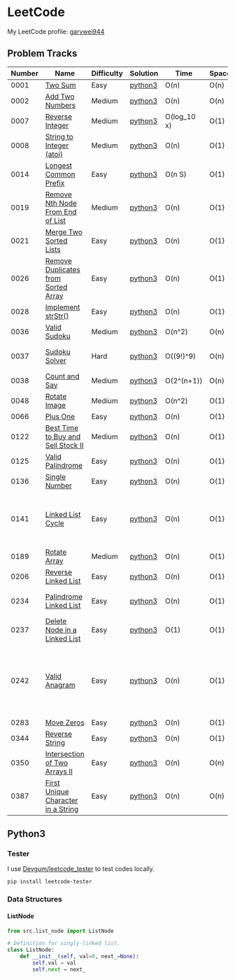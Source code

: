 # LeetCode

My LeetCode profile: [garywei944](https://leetcode.com/garywei944/)

## Problem Tracks

| Number | Name                                                                                                      | Difficulty | Solution                  | Time        | Space | Notes                                                                                                     |
|--------|-----------------------------------------------------------------------------------------------------------|------------|---------------------------|-------------|-------|-----------------------------------------------------------------------------------------------------------|
| 0001   | [Two Sum](https://leetcode.com/problems/two-sum/)                                                         | Easy       | [python3](python/0001.py) | O(n)        | O(n)  | Hash Function                                                                                             |
| 0002   | [Add Two Numbers](https://leetcode.com/problems/add-two-numbers/)                                         | Medium     | [python3](python/0002.py) | O(n)        | O(n)  |                                                                                                           |
| 0007   | [Reverse Integer](https://leetcode.com/problems/reverse-integer/)                                         | Medium     | [python3](python/0007.py) | O(log_10 x) | O(1)  |                                                                                                           |
| 0008   | [String to Integer (atoi)](https://leetcode.com/problems/string-to-integer-atoi/)                         | Medium     | [python3](python/0008.py) | O(n)        | O(1)  | Regex                                                                                                     |
| 0014   | [Longest Common Prefix](https://leetcode.com/problems/longest-common-prefix/)                             | Easy       | [python3](python/0014.py) | O(n S)      | O(1)  | S: the length of shortest input string                                                                    |
| 0019   | [Remove Nth Node From End of List](https://leetcode.com/problems/remove-nth-node-from-end-of-list/)       | Medium     | [python3](python/0019.py) | O(n)        | O(1)  | One pass by using 2 pointers                                                                              |
| 0021   | [Merge Two Sorted Lists](https://leetcode.com/problems/merge-two-sorted-lists/)                           | Easy       | [python3](python/0021.py) | O(n)        | O(1)  |                                                                                                           |
| 0026   | [Remove Duplicates from Sorted Array](https://leetcode.com/problems/remove-duplicates-from-sorted-array/) | Easy       | [python3](python/0026.py) | O(n)        | O(1)  |                                                                                                           |
| 0028   | [Implement strStr()](https://leetcode.com/problems/implement-strstr/)                                     | Easy       | [python3](python/0028.py) | O(n)        | O(1)  |                                                                                                           |
| 0036   | [Valid Sudoku](https://leetcode.com/problems/valid-sudoku/)                                               | Medium     | [python3](python/0036.py) | O(n^2)      | O(n)  | Bitmap for less space. n=9                                                                                |
| 0037   | [Sudoku Solver](https://leetcode.com/problems/sudoku-solver/)                                             | Hard       | [python3](python/0037.py) | O((9!)^9)   | O(n)  | Backtrack, use 3 bitmaps. n=9, OJ 305 ms                                                                  |
| 0038   | [Count and Say](https://leetcode.com/problems/count-and-say/)                                             | Medium     | [python3](python/0038.py) | O(2^(n+1))  | O(n)  |                                                                                                           |
| 0048   | [Rotate Image](https://leetcode.com/problems/rotate-image/)                                               | Medium     | [python3](python/0048.py) | O(n^2)      | O(1)  | Transpose then reflect via y-axis                                                                         |
| 0066   | [Plus One](https://leetcode.com/problems/plus-one/)                                                       | Easy       | [python3](python/0066.py) | O(n)        | O(1)  |                                                                                                           |
| 0122   | [Best Time to Buy and Sell Stock II](https://leetcode.com/problems/best-time-to-buy-and-sell-stock-ii/)   | Medium     | [python3](python/0122.py) | O(n)        | O(1)  |                                                                                                           |
| 0125   | [Valid Palindrome](https://leetcode.com/problems/valid-palindrome/)                                       | Easy       | [python3](python/0125.py) | O(n)        | O(1)  | Regex                                                                                                     |
| 0136   | [Single Number](https://leetcode.com/problems/single-number/)                                             | Easy       | [python3](python/0136.py) | O(n)        | O(1)  | XOR                                                                                                       |
| 0141   | [Linked List Cycle](https://leetcode.com/problems/linked-list-cycle/)                                     | Easy       | [python3](python/0141.py) | O(n)        | O(1)  | Use Floyd's Cycle Finding Algorithm. sys.getrefcount() also works surprisingly                            |
| 0189   | [Rotate Array](https://leetcode.com/problems/rotate-array/)                                               | Medium     | [python3](python/0189.py) | O(n)        | O(1)  | Reverse array, O(n) swaps                                                                                 |
| 0206   | [Reverse Linked List](https://leetcode.com/problems/reverse-linked-list/)                                 | Easy       | [python3](python/0206.py) | O(n)        | O(1)  |                                                                                                           |
| 0234   | [Palindrome Linked List](https://leetcode.com/problems/palindrome-linked-list/)                           | Easy       | [python3](python/0234.py) | O(n)        | O(1)  | Reverse the first half linked list, then compare                                                          |
| 0237   | [Delete Node in a Linked List](https://leetcode.com/problems/delete-node-in-a-linked-list/)               | Easy       | [python3](python/0237.py) | O(1)        | O(1)  |                                                                                                           |
| 0242   | [Valid Anagram](https://leetcode.com/problems/valid-anagram/)                                             | Easy       | [python3](python/0242.py) | O(n)        | O(1)  | Sorted Approach take O(n log n) time, O(1) space, but should be faster. Counter Approach takes O(n) time. |
| 0283   | [Move Zeros](https://leetcode.com/problems/move-zeroes/)                                                  | Easy       | [python3](python/0283.py) | O(n)        | O(1)  |                                                                                                           |
| 0344   | [Reverse String](https://leetcode.com/problems/reverse-string/)                                           | Easy       | [python3](python/0344.py) | O(n)        | O(1)  |                                                                                                           |
| 0350   | [Intersection of Two Arrays II](https://leetcode.com/problems/intersection-of-two-arrays-ii/)             | Easy       | [python3](python/0350.py) | O(n)        | O(n)  |                                                                                                           |
| 0387   | [First Unique Character in a String](https://leetcode.com/problems/first-unique-character-in-a-string/)   | Easy       | [python3](python/0387.py) | O(n)        | O(n)  |                                                                                                           |

## Python3

### Tester

I use [Devgum/leetcode_tester](https://github.com/Devgum/leetcode_tester) to
test codes locally.

```shell
pip install leetcode-tester
```

### Data Structures

#### ListNode

```python
from src.list_node import ListNode
```

```python
# Definition for singly-linked list.
class ListNode:
    def __init__(self, val=0, next_=None):
        self.val = val
        self.next = next_
```
